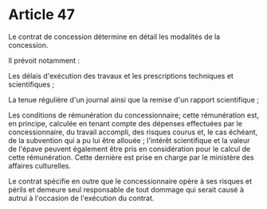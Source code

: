# Article 47

Le contrat de concession détermine en détail les modalités de la concession.

Il prévoit notamment :

Les délais d'exécution des travaux et les prescriptions techniques et scientifiques ;

La tenue régulière d'un journal ainsi que la remise d'un rapport scientifique ;

Les conditions de rémunération du concessionnaire; cette rémunération est, en principe, calculée en tenant compte des dépenses effectuées par le concessionnaire, du travail accompli, des risques courus et, le cas échéant, de la subvention qui a pu lui être allouée ; l'intérêt scientifique et la valeur de l'épave peuvent également être pris en considération pour le calcul de cette rémunération. Cette dernière est prise en charge par le ministère des affaires culturelles.

Le contrat spécifie en outre que le concessionnaire opère à ses risques et périls et demeure seul responsable de tout dommage qui serait causé à autrui à l'occasion de l'exécution du contrat.
